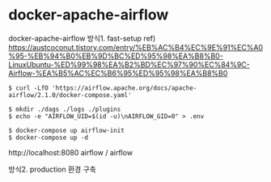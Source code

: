 # docker-apache-airflow
docker-apache-airflow
방식1. fast-setup
ref)[ https://austcoconut.tistory.com/entry/%EB%AC%B4%EC%9E%91%EC%A0%95-%EB%94%B0%EB%9D%BC%ED%95%98%EA%B8%B0-LinuxUbuntu-%ED%99%98%EA%B2%BD%EC%97%90%EC%84%9C-Airflow-%EA%B5%AC%EC%B6%95%ED%95%98%EA%B8%B0 ](https://jybaek.tistory.com/922)

```
$ curl -LfO 'https://airflow.apache.org/docs/apache-airflow/2.1.0/docker-compose.yaml'

$ mkdir ./dags ./logs ./plugins
$ echo -e "AIRFLOW_UID=$(id -u)\nAIRFLOW_GID=0" > .env

$ docker-compose up airflow-init
$ docker-compose up -d
```

http://localhost:8080 
airflow / airflow

방식2. production 환경 구축
